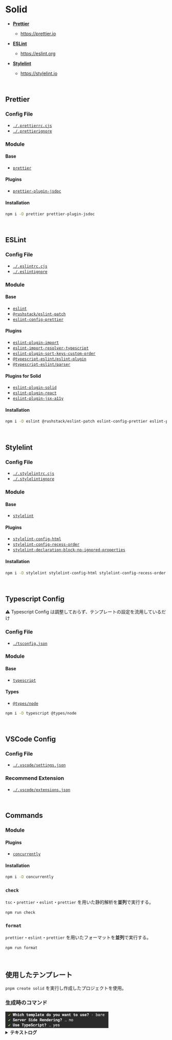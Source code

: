 # Solid

- **[Prettier](#prettier)**

  - https://prettier.io

- **[ESLint](#eslint)**

  - https://eslint.org

- **[Stylelint](#stylelint)**

  - https://stylelint.io

<br />

## Prettier

### Config File

- [`./.prettierrc.cjs`](./.prettierrc.cjs)
- [`./.prettierignore`](./.prettierignore)

### Module

#### Base

- [`prettier`](https://www.npmjs.com/package/prettier)

#### Plugins

- [`prettier-plugin-jsdoc`](https://www.npmjs.com/package/prettier-plugin-jsdoc)

#### Installation

```bash
npm i -D prettier prettier-plugin-jsdoc
```

<br />

## ESLint

### Config File

- [`./.eslintrc.cjs`](./.eslintrc.cjs)
- [`./.eslintignore`](./.eslintignore)

### Module

#### Base

- [`eslint`](https://www.npmjs.com/package/eslint)
- [`@rushstack/eslint-patch`](https://www.npmjs.com/package/@rushstack/eslint-patch)
- [`eslint-config-prettier`](https://www.npmjs.com/package/eslint-config-prettier)

#### Plugins

- [`eslint-plugin-import`](https://www.npmjs.com/package/eslint-plugin-import)
- [`eslint-import-resolver-typescript`](https://www.npmjs.com/package/eslint-import-resolver-typescript)
- [`eslint-plugin-sort-keys-custom-order`](https://www.npmjs.com/package/eslint-plugin-sort-keys-custom-order)
- [`@typescript-eslint/eslint-plugin`](https://www.npmjs.com/package/@typescript-eslint/eslint-plugin)
- [`@typescript-eslint/parser`](https://www.npmjs.com/package/@typescript-eslint/parser)

#### Plugins for Solid

- [`eslint-plugin-solid`](https://www.npmjs.com/package/eslint-plugin-solid)
- [`eslint-plugin-react`](https://www.npmjs.com/package/eslint-plugin-react)
- [`eslint-plugin-jsx-a11y`](https://www.npmjs.com/package/eslint-plugin-jsx-a11y)

#### Installation

```bash
npm i -D eslint @rushstack/eslint-patch eslint-config-prettier eslint-plugin-import eslint-import-resolver-typescript eslint-plugin-sort-keys-custom-order @typescript-eslint/eslint-plugin @typescript-eslint/parser eslint-plugin-solid eslint-plugin-react eslint-plugin-jsx-a11y
```

<br />

## Stylelint

### Config File

- [`./.stylelintrc.cjs`](./.stylelintrc.cjs)
- [`./.stylelintignore`](./.stylelintignore)

### Module

#### Base

- [`stylelint`](https://www.npmjs.com/package/stylelint)

#### Plugins

- [`stylelint-config-html`](https://www.npmjs.com/package/stylelint-config-html)
- [`stylelint-config-recess-order`](https://www.npmjs.com/package/stylelint-config-recess-order)
- [`stylelint-declaration-block-no-ignored-properties`](https://www.npmjs.com/package/stylelint-declaration-block-no-ignored-properties)

#### Installation

```bash
npm i -D stylelint stylelint-config-html stylelint-config-recess-order stylelint-declaration-block-no-ignored-properties
```

<br />

## Typescript Config

⚠️ Typescript Config は調整しておらず、テンプレートの設定を流用しているだけ

### Config File

- [`./tsconfig.json`](./tsconfig.json)

### Module

#### Base

- [`typescript`](https://www.npmjs.com/package/typescript)

#### Types

- [`@types/node`](https://www.npmjs.com/package/@types/node)

```bash
npm i -D typescript @types/node
```

<br />

## VSCode Config

### Config File

- [`./.vscode/settings.json`](./.vscode/settings.json)

### Recommend Extension

- [`./.vscode/extensions.json`](./.vscode/extensions.json)

<br />

## Commands

### Module

#### Plugins

- [`concurrently`](https://www.npmjs.com/package/concurrently)

#### Installation

```bash
npm i -D concurrently
```

### `check`

`tsc`・`prettier`・`eslint`・`prettier` を用いた静的解析を**並列**で実行する。

```bash
npm run check
```

### `format`

`prettier`・`eslint`・`prettier` を用いたフォーマットを**並列**で実行する。

```bash
npm run format
```

<br>

## 使用したテンプレート

`pnpm create solid` を実行し作成したプロジェクトを使用。

### 生成時のコマンド

<img alt="テンプレート生成時に選択した選択肢の画像" src="./docs/images/generate-template-command-log.png" />

<details>
  <summary><b>テキストログ</b></summary>
<div>

```zsh
✔ Which template do you want to use? › bare
✔ Server Side Rendering? … no
✔ Use TypeScript? … yes
```

</div>
</details>
